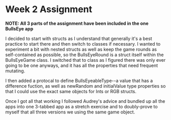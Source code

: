# Week 2 Assignment

**NOTE: All 3 parts of the assignment have been included in the one BullsEye app**

I decided to start with structs as I understand that generally it's a best practice to start there and then switch to classes if necessary.  I wanted to experiment a bit with nested structs as well as keep the game rounds as self-contained as possible, so the BullsEyeRound is a struct itself within the BullsEyeGame class.  I switched that to class as I figured there was only ever going to be one anyways, and it has all the properties that need frequent mutating.

I then added a protocal to define BullsEyeableType--a value that has a difference fuction, as well as newRandom and initialValue type properties so that I could use the exact same objects for Ints or RGB structs.

Once I got all that working I followed Audrey's advice and bundled up all the apps into one 3-tabbed app as a stretch exercise and to doubly-prove to myself that all three versions we using the same game object.
